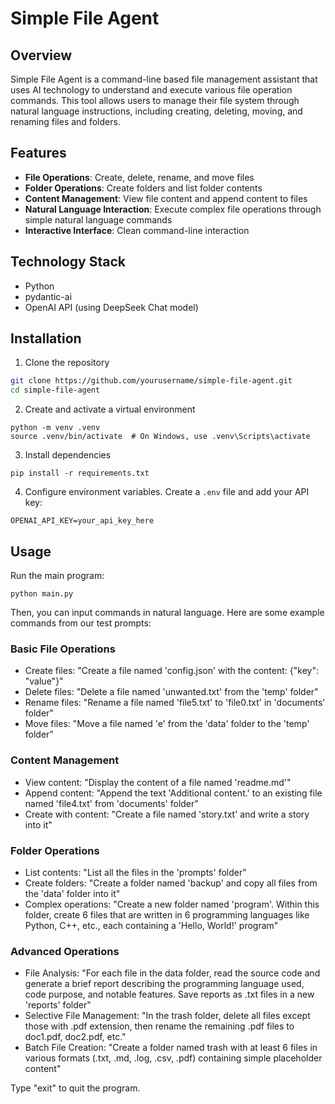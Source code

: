 # Simple File Agent

## Overview

Simple File Agent is a command-line based file management assistant that uses AI technology to understand and execute various file operation commands. This tool allows users to manage their file system through natural language instructions, including creating, deleting, moving, and renaming files and folders.



## Features

- **File Operations**: Create, delete, rename, and move files
- **Folder Operations**: Create folders and list folder contents
- **Content Management**: View file content and append content to files
- **Natural Language Interaction**: Execute complex file operations through simple natural language commands
- **Interactive Interface**: Clean command-line interaction



## Technology Stack

- Python
- pydantic-ai
- OpenAI API (using DeepSeek Chat model)



## Installation

1. Clone the repository

```bash
git clone https://github.com/yourusername/simple-file-agent.git
cd simple-file-agent
```


2. Create and activate a virtual environment
```
python -m venv .venv
source .venv/bin/activate  # On Windows, use .venv\Scripts\activate
```

3. Install dependencies
```
pip install -r requirements.txt
```

4. Configure environment variables. 
Create a `.env` file and add your API key:

```
OPENAI_API_KEY=your_api_key_here
```

## Usage

Run the main program:

```
python main.py
```

Then, you can input commands in natural language. Here are some example commands from our test prompts:

### Basic File Operations
- Create files: "Create a file named 'config.json' with the content: {"key": "value"}"
- Delete files: "Delete a file named 'unwanted.txt' from the 'temp' folder"
- Rename files: "Rename a file named 'file5.txt' to 'file0.txt' in 'documents' folder"
- Move files: "Move a file named 'e' from the 'data' folder to the 'temp' folder"
### Content Management
- View content: "Display the content of a file named 'readme.md'"
- Append content: "Append the text 'Additional content.' to an existing file named 'file4.txt' from 'documents' folder"
- Create with content: "Create a file named 'story.txt' and write a story into it"
### Folder Operations
- List contents: "List all the files in the 'prompts' folder"
- Create folders: "Create a folder named 'backup' and copy all files from the 'data' folder into it"
- Complex operations: "Create a new folder named 'program'. Within this folder, create 6 files that are written in 6 programming languages like Python, C++, etc., each containing a 'Hello, World!' program"
### Advanced Operations
- File Analysis: "For each file in the data folder, read the source code and generate a brief report describing the programming language used, code purpose, and notable features. Save reports as .txt files in a new 'reports' folder"
- Selective File Management: "In the trash folder, delete all files except those with .pdf extension, then rename the remaining .pdf files to doc1.pdf, doc2.pdf, etc."
- Batch File Creation: "Create a folder named trash with at least 6 files in various formats (.txt, .md, .log, .csv, .pdf) containing simple placeholder content"

Type "exit" to quit the program.